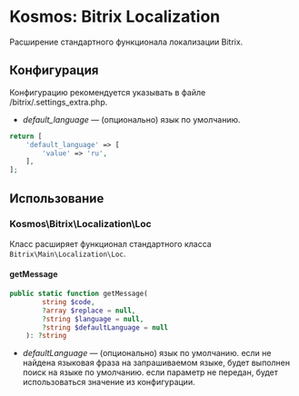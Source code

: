 # Kosmos: Bitrix Localization

Расширение стандартного функционала локализации Bitrix.

## Конфигурация

Конфигурацию рекомендуется указывать в файле /bitrix/.settings_extra.php.

* _default_language_ — (опционально) язык по умолчанию.

```php
return [
    'default_language' => [
        'value' => 'ru',
    ],
];
```

## Использование

### Kosmos\Bitrix\Localization\Loc

Класс расширяет функционал стандартного класса `Bitrix\Main\Localization\Loc`.

#### getMessage

```php
public static function getMessage(
        string $code,
        ?array $replace = null,
        ?string $language = null,
        ?string $defaultLanguage = null
    ): ?string
```

* _defaultLanguage_ — (опционально) язык по умолчанию. если не найдена языковая фраза на запрашиваемом языке, будет выполнен поиск на языке по умолчанию. если параметр не передан, будет использоваться значение из конфигурации.